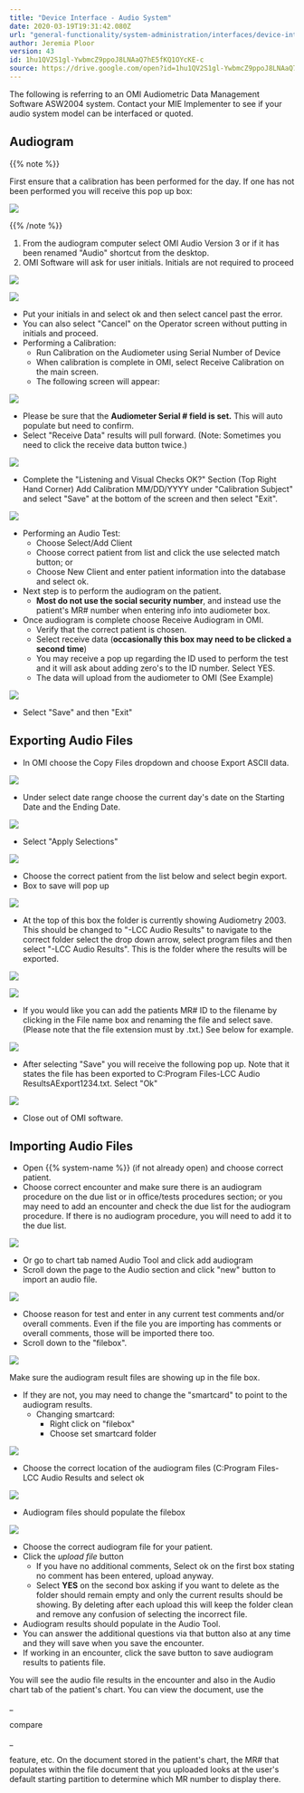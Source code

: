 ```yaml
---
title: "Device Interface - Audio System"
date: 2020-03-19T19:31:42.080Z
url: "general-functionality/system-administration/interfaces/device-interface-audio-system.html"
author: Jeremia Ploor
version: 43
id: 1hu1QV2S1gl-YwbmcZ9ppoJ8LNAaQ7hE5fKQ1OYcKE-c
source: https://drive.google.com/open?id=1hu1QV2S1gl-YwbmcZ9ppoJ8LNAaQ7hE5fKQ1OYcKE-c
---
```

The following is referring to an OMI Audiometric Data Management Software ASW2004 system. Contact your MIE Implementer to see if your audio system model can be interfaced or quoted.

## Audiogram

{{% note %}}

First ensure that a calibration has been performed for the day. If one has not been performed you will receive this pop up box:

![](../../../external_files/8fb2b6a9ef61e80118fe3ab73711029a.png)

{{% /note %}}


1. From the audiogram computer select OMI Audio Version 3 or if it has been renamed "Audio" shortcut from the desktop.
2. OMI Software will ask for user initials. Initials are not required to proceed

![](../../../external_files/3f70e57e998e79ccd57d47bd3eed646e.png)

![](../../../external_files/855bc86d3d671ca59abc4d4db0ddc426.png)

* Put your initials in and select ok and then select cancel past the error.
* You can also select "Cancel" on the Operator screen without putting in initials and proceed.
* Performing a Calibration:
    * Run Calibration on the Audiometer using Serial Number of Device
    * When calibration is complete in OMI, select Receive Calibration on the main screen.
    * The following screen will appear:

![](../../../external_files/73313ca85ca279375dbe580a28bab82e.png)

* Please be sure that the <strong>Audiometer Serial # field is set.</strong> This will auto populate but need to confirm.
* Select "Receive Data" results will pull forward. (Note: Sometimes you need to click the receive data button twice.)

![](../../../external_files/7b7d8d464cb3a486712b636be9212b6e.png)

* Complete the "Listening and Visual Checks OK?" Section (Top Right Hand Corner) Add Calibration MM/DD/YYYY under "Calibration Subject" and select "Save" at the bottom of the screen and then select "Exit".

![](../../../external_files/a9a71c9d0635c4f5040764e7c79153ee.png)

* Performing an Audio Test:
    * Choose Select/Add Client
    * Choose correct patient from list and click the use selected match button; or
    * Choose New Client and enter patient information into the database and select ok.
* Next step is to perform the audiogram on the patient.
    * <strong>Most do not use the social security number</strong>, and instead use the patient's MR# number when entering info into audiometer box.
* Once audiogram is complete choose Receive Audiogram in OMI.
    * Verify that the correct patient is chosen.
    * Select receive data (<strong>occasionally this box may need to be clicked a second time</strong>)
    * You may receive a pop up regarding the ID used to perform the test and it will ask about adding zero's to the ID number. Select YES.
    * The data will upload from the audiometer to OMI (See Example)

![](../../../external_files/efe9966b0ccf654e1f08944330d9f01f.png)

* Select "Save" and then "Exit"

## Exporting Audio Files

* In OMI choose the Copy Files dropdown and choose Export ASCII data.

![](../../../external_files/349451e4c3bd55edccbe3b6c2352c6d7.png)

* Under select date range choose the current day's date on the Starting Date and the Ending Date.

![](../../../external_files/e346d69c9ba91ac9b7a6cacc1485512e.png)

* Select "Apply Selections"

![](../../../external_files/46df33e5955ea50af039d9961abcee2d.png)

* Choose the correct patient from the list below and select begin export.
* Box to save will pop up

![](../../../external_files/f62d10a45c854c1a14f34bd96a8c99d5.png)

* At the top of this box the folder is currently showing Audiometry 2003. This should be changed to "-LCC Audio Results" to navigate to the correct folder select the drop down arrow, select program files and then select "-LCC Audio Results". This is the folder where the results will be exported.

![](../../../external_files/5ad0941530fde572fdb432987fc33151.png)

![](../../../external_files/41bf6521624c632d0c57360ca39eb814.png)

* If you would like you can add the patients MR# ID to the filename by clicking in the File name box and renaming the file and select save. (Please note that the file extension must by .txt.) See below for example.

![](../../../external_files/ca3bec3b8023478bd0f334aecf834665.png)

* After selecting "Save" you will receive the following pop up. Note that it states the file has been exported to C:Program Files-LCC Audio ResultsAExport1234.txt. Select "Ok"

![](../../../external_files/220414ecf058e7b1f9016d675794902a.png)

* Close out of OMI software.

## Importing Audio Files

* Open {{% system-name %}} (if not already open) and choose correct patient.
* Choose correct encounter and make sure there is an audiogram procedure on the due list or in office/tests procedures section; or you may need to add an encounter and check the due list for the audiogram procedure. If there is no audiogram procedure, you will need to add it to the due list.

![](../../../external_files/e7477ca1f48f7297c0bb956656c2bf5b.png)

* Or go to chart tab named Audio Tool and click add audiogram
* Scroll down the page to the Audio section and click "new" button to import an audio file.

![](../../../external_files/297187a510d534c79ce8046eceeea654.png)

* Choose reason for test and enter in any current test comments and/or overall comments. Even if the file you are importing has comments or overall comments, those will be imported there too.
* Scroll down to the "filebox".

![](../../../external_files/e561e130d20b75069dccec192c535c7a.png)

Make sure the audiogram result files are showing up in the file box.

* If they are not, you may need to change the "smartcard" to point to the audiogram results.
    * Changing smartcard:
        * Right click on "filebox"
        * Choose set smartcard folder

![](../../../external_files/59abe2c8e01e624902ba7acb8558e81e.png)

* Choose the correct location of the audiogram files (C:Program Files-LCC Audio Results and select ok

![](../../../external_files/3148206f4683dc2a346c32d2f7ed2b32.png)

* Audiogram files should populate the filebox

![](../../../external_files/fadc862c3ec28abf795c9e19c1b0bafd.png)

* Choose the correct audiogram file for your patient.
* Click the <em>upload file</em> button
    * If you have no additional comments, Select ok on the first box stating no comment has been entered, upload anyway.
    * Select <strong>YES</strong> on the second box asking if you want to delete as the folder should remain empty and only the current results should be showing. By deleting after each upload this will keep the folder clean and remove any confusion of selecting the incorrect file.
* Audiogram results should populate in the Audio Tool.
* You can answer the additional questions via that button also at any time and they will save when you save the encounter.
* If working in an encounter, click the save button to save audiogram results to patients file.



You will see the audio file results in the encounter and also in the Audio chart tab of the patient's chart. You can view the document, use the

_

compare

_

feature, etc. On the document stored in the patient's chart, the MR# that populates within the file document that you uploaded looks at the user's default starting partition to determine which MR number to display there.



